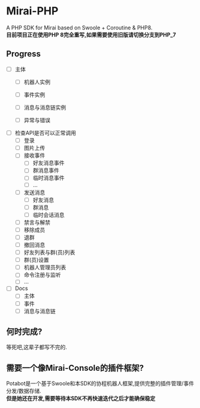 # Mirai-PHP
A PHP SDK for Mirai based on Swoole + Coroutine &amp; PHP8.  
**目前项目正在使用PHP 8完全重写,如果需要使用旧版请切换分支到PHP_7**

## Progress  
* [ ] 主体
  * [ ] 机器人实例
  * [ ] 事件实例
  * [ ] 消息与消息链实例
  * [ ] 异常与错误  
  

* [ ] 检查API是否可以正常调用
  * [ ] 登录
  * [ ] 图片上传 
  * [ ] 接收事件
    * [ ] 好友消息事件
    * [ ] 群消息事件
    * [ ] 临时消息事件
    * [ ] ...
  * [ ] 发送消息
    * [ ] 好友消息
    * [ ] 群消息
    * [ ] 临时会话消息 
  * [ ] 禁言与解禁
  * [ ] 移除成员
  * [ ] 退群
  * [ ] 撤回消息
  * [ ] 好友列表与群(员)列表
  * [ ] 群(员)设置
  * [ ] 机器人管理员列表
  * [ ] 命令注册与监听
  * [ ] ...
  
* [ ] Docs
  * [ ] 主体
  * [ ] 事件
  * [ ] 消息与消息链

## 何时完成?  
等死吧,这辈子都写不完的.

## 需要一个像Mirai-Console的插件框架?
Potabot是一个基于Swoole和本SDK的协程机器人框架,提供完整的插件管理/事件分发/数据存储.  
**但是她还在开发,需要等待本SDK不再快速迭代之后才能确保稳定**